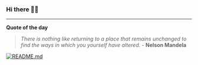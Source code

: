 ### Hi there 👋🏻


---

**Quote of the day**

> *There is nothing like returning to a place that remains unchanged to find the ways in which you yourself have altered.* - **Nelson Mandela** 

[![README.md](https://github.com/marcolovazzano/marcolovazzano/actions/workflows/readme.yml/badge.svg?branch=main)](https://github.com/marcolovazzano/marcolovazzano/actions/workflows/readme.yml)
